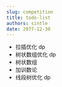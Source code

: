 ```yaml
---
slug: competition
title: todo-list
authors: sintle
date: 2077-12-30
---
```


 - 拉插优化 dp
 - 树状数组优化 dp
 - 树状数组
 - 加训数论
 - 线段树优化 dp